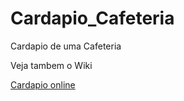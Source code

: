 # Cardapio_Cafeteria
 Cardapio de uma Cafeteria

Veja tambem o Wiki

[Cardapio online](https://luca5lima.github.io/Cardapio_Cafeteria/)
